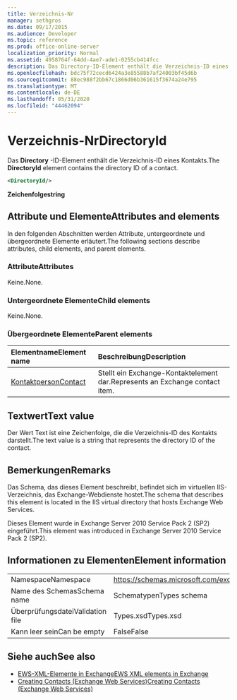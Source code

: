 ```yaml
---
title: Verzeichnis-Nr
manager: sethgros
ms.date: 09/17/2015
ms.audience: Developer
ms.topic: reference
ms.prod: office-online-server
localization_priority: Normal
ms.assetid: 4958764f-64dd-4ae7-ade1-0255cb414fcc
description: Das Directory-ID-Element enthält die Verzeichnis-ID eines Kontakts.
ms.openlocfilehash: bdc75f72cecd6424a3e85588b7af24003bf45d6b
ms.sourcegitcommit: 88ec988f2bb67c1866d06b361615f3674a24e795
ms.translationtype: MT
ms.contentlocale: de-DE
ms.lasthandoff: 05/31/2020
ms.locfileid: "44462094"
---
```

# <a name="directoryid"></a><span data-ttu-id="f2a1e-103">Verzeichnis-Nr</span><span class="sxs-lookup"><span data-stu-id="f2a1e-103">DirectoryId</span></span>

<span data-ttu-id="f2a1e-104">Das **Directory** -ID-Element enthält die Verzeichnis-ID eines Kontakts.</span><span class="sxs-lookup"><span data-stu-id="f2a1e-104">The **DirectoryId** element contains the directory ID of a contact.</span></span> 
  
```XML
<DirectoryId/>
```

 <span data-ttu-id="f2a1e-105">**Zeichenfolge**</span><span class="sxs-lookup"><span data-stu-id="f2a1e-105">**string**</span></span>
## <a name="attributes-and-elements"></a><span data-ttu-id="f2a1e-106">Attribute und Elemente</span><span class="sxs-lookup"><span data-stu-id="f2a1e-106">Attributes and elements</span></span>

<span data-ttu-id="f2a1e-107">In den folgenden Abschnitten werden Attribute, untergeordnete und übergeordnete Elemente erläutert.</span><span class="sxs-lookup"><span data-stu-id="f2a1e-107">The following sections describe attributes, child elements, and parent elements.</span></span>
  
### <a name="attributes"></a><span data-ttu-id="f2a1e-108">Attribute</span><span class="sxs-lookup"><span data-stu-id="f2a1e-108">Attributes</span></span>

<span data-ttu-id="f2a1e-109">Keine.</span><span class="sxs-lookup"><span data-stu-id="f2a1e-109">None.</span></span>
  
### <a name="child-elements"></a><span data-ttu-id="f2a1e-110">Untergeordnete Elemente</span><span class="sxs-lookup"><span data-stu-id="f2a1e-110">Child elements</span></span>

<span data-ttu-id="f2a1e-111">Keine.</span><span class="sxs-lookup"><span data-stu-id="f2a1e-111">None.</span></span>
  
### <a name="parent-elements"></a><span data-ttu-id="f2a1e-112">Übergeordnete Elemente</span><span class="sxs-lookup"><span data-stu-id="f2a1e-112">Parent elements</span></span>

|<span data-ttu-id="f2a1e-113">**Elementname**</span><span class="sxs-lookup"><span data-stu-id="f2a1e-113">**Element name**</span></span>|<span data-ttu-id="f2a1e-114">**Beschreibung**</span><span class="sxs-lookup"><span data-stu-id="f2a1e-114">**Description**</span></span>|
|:-----|:-----|
|[<span data-ttu-id="f2a1e-115">Kontaktperson</span><span class="sxs-lookup"><span data-stu-id="f2a1e-115">Contact</span></span>](contact.md) <br/> |<span data-ttu-id="f2a1e-116">Stellt ein Exchange-Kontaktelement dar.</span><span class="sxs-lookup"><span data-stu-id="f2a1e-116">Represents an Exchange contact item.</span></span>  <br/> |
   
## <a name="text-value"></a><span data-ttu-id="f2a1e-117">Textwert</span><span class="sxs-lookup"><span data-stu-id="f2a1e-117">Text value</span></span>

<span data-ttu-id="f2a1e-118">Der Wert Text ist eine Zeichenfolge, die die Verzeichnis-ID des Kontakts darstellt.</span><span class="sxs-lookup"><span data-stu-id="f2a1e-118">The text value is a string that represents the directory ID of the contact.</span></span>
  
## <a name="remarks"></a><span data-ttu-id="f2a1e-119">Bemerkungen</span><span class="sxs-lookup"><span data-stu-id="f2a1e-119">Remarks</span></span>

<span data-ttu-id="f2a1e-120">Das Schema, das dieses Element beschreibt, befindet sich im virtuellen IIS-Verzeichnis, das Exchange-Webdienste hostet.</span><span class="sxs-lookup"><span data-stu-id="f2a1e-120">The schema that describes this element is located in the IIS virtual directory that hosts Exchange Web Services.</span></span>
  
<span data-ttu-id="f2a1e-121">Dieses Element wurde in Exchange Server 2010 Service Pack 2 (SP2) eingeführt.</span><span class="sxs-lookup"><span data-stu-id="f2a1e-121">This element was introduced in Exchange Server 2010 Service Pack 2 (SP2).</span></span>
  
## <a name="element-information"></a><span data-ttu-id="f2a1e-122">Informationen zu Elementen</span><span class="sxs-lookup"><span data-stu-id="f2a1e-122">Element information</span></span>

|||
|:-----|:-----|
|<span data-ttu-id="f2a1e-123">Namespace</span><span class="sxs-lookup"><span data-stu-id="f2a1e-123">Namespace</span></span>  <br/> |https://schemas.microsoft.com/exchange/services/2006/types  <br/> |
|<span data-ttu-id="f2a1e-124">Name des Schemas</span><span class="sxs-lookup"><span data-stu-id="f2a1e-124">Schema name</span></span>  <br/> |<span data-ttu-id="f2a1e-125">Schematypen</span><span class="sxs-lookup"><span data-stu-id="f2a1e-125">Types schema</span></span>  <br/> |
|<span data-ttu-id="f2a1e-126">Überprüfungsdatei</span><span class="sxs-lookup"><span data-stu-id="f2a1e-126">Validation file</span></span>  <br/> |<span data-ttu-id="f2a1e-127">Types.xsd</span><span class="sxs-lookup"><span data-stu-id="f2a1e-127">Types.xsd</span></span>  <br/> |
|<span data-ttu-id="f2a1e-128">Kann leer sein</span><span class="sxs-lookup"><span data-stu-id="f2a1e-128">Can be empty</span></span>  <br/> |<span data-ttu-id="f2a1e-129">False</span><span class="sxs-lookup"><span data-stu-id="f2a1e-129">False</span></span>  <br/> |
   
## <a name="see-also"></a><span data-ttu-id="f2a1e-130">Siehe auch</span><span class="sxs-lookup"><span data-stu-id="f2a1e-130">See also</span></span>

- [<span data-ttu-id="f2a1e-131">EWS-XML-Elemente in Exchange</span><span class="sxs-lookup"><span data-stu-id="f2a1e-131">EWS XML elements in Exchange</span></span>](ews-xml-elements-in-exchange.md)
- [<span data-ttu-id="f2a1e-132">Creating Contacts (Exchange Web Services)</span><span class="sxs-lookup"><span data-stu-id="f2a1e-132">Creating Contacts (Exchange Web Services)</span></span>](https://msdn.microsoft.com/library/4845917e-70d1-481c-bbd7-011ec6571789%28Office.15%29.aspx)

